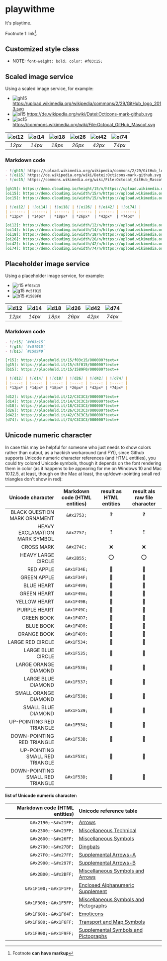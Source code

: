 <script>
  var newStyle = document.createElement("link");
  newStyle.rel = "stylesheet";
  newStyle.href = "README.css";
  document.getElementsByTagName("head")[0].appendChild(newStyle);
</script>

<!-- document.head.appendChild( 'README.css' ); -->
<!--
Workaround of the "Disallowed Raw HTML (extension)" in GFM, see:
https://github.github.com/gfm/#disallowed-raw-html-extension-
<img src="https://github.githubassets.com/pinned-octocat.svg" onload="window.alert('This is me signing in...');" />
-->

<!-- <img src="https://upload.wikimedia.org/wikipedia/commons/2/29/GitHub_logo_2013.svg" onload="document.head.appendChild( 'README.css' );"></img> -->

# playwithme

It's playtime.

Footnote 1 link[^first].

[^first]: Footnote **can have markup**


## Customized style class

- <span class='note'>NOTE:</span> `font-weight: bold; color: #f03c15;`

## Scaled image service

Using a scaled image service, for example:

- ![gh15] https://upload.wikimedia.org/wikipedia/commons/2/29/GitHub_logo_2013.svg
- ![oi15] https://de.wikipedia.org/wiki/Datei:Octicons-mark-github.svg
- ![oc15] https://commons.wikimedia.org/wiki/File:Octocat_GitHub_Mascot.svg

[gh15]: https://demo.cloudimg.io/height/15/n/https://upload.wikimedia.org/wikipedia/commons/2/29/GitHub_logo_2013.svg
[oi15]: https://demo.cloudimg.io/width/15/n/https://upload.wikimedia.org/wikipedia/commons/9/91/Octicons-mark-github.svg
[oc15]: https://demo.cloudimg.io/width/15/n/https://upload.wikimedia.org/wikipedia/commons/f/f6/Octocat_GitHub_Mascot.svg

| ![oi12] | ![oi14] | ![oi18] | ![oi26] | ![oi42] | ![oi74] |
| :-----: | :-----: | :-----: | :-----: | :-----: | :-----: |
| *12px*  | *14px*  | *18px*  | *26px*  | *42px*  | *74px*  |

[oi12]: https://demo.cloudimg.io/width/12/n/https://upload.wikimedia.org/wikipedia/commons/9/91/Octicons-mark-github.svg
[oi14]: https://demo.cloudimg.io/width/14/n/https://upload.wikimedia.org/wikipedia/commons/9/91/Octicons-mark-github.svg
[oi18]: https://demo.cloudimg.io/width/18/n/https://upload.wikimedia.org/wikipedia/commons/9/91/Octicons-mark-github.svg
[oi26]: https://demo.cloudimg.io/width/26/n/https://upload.wikimedia.org/wikipedia/commons/9/91/Octicons-mark-github.svg
[oi42]: https://demo.cloudimg.io/width/42/n/https://upload.wikimedia.org/wikipedia/commons/9/91/Octicons-mark-github.svg
[oi74]: https://demo.cloudimg.io/width/74/n/https://upload.wikimedia.org/wikipedia/commons/9/91/Octicons-mark-github.svg

### Markdown code

```markdown
- ![gh15] https://upload.wikimedia.org/wikipedia/commons/2/29/GitHub_logo_2013.svg
- ![oi15] https://de.wikipedia.org/wiki/Datei:Octicons-mark-github.svg
- ![oc15] https://commons.wikimedia.org/wiki/File:Octocat_GitHub_Mascot.svg

[gh15]: https://demo.cloudimg.io/height/15/n/https://upload.wikimedia.org/wikipedia/commons/2/29/GitHub_logo_2013.svg
[oi15]: https://demo.cloudimg.io/width/15/n/https://upload.wikimedia.org/wikipedia/commons/9/91/Octicons-mark-github.svg
[oc15]: https://demo.cloudimg.io/width/15/n/https://upload.wikimedia.org/wikipedia/commons/f/f6/Octocat_GitHub_Mascot.svg

| ![oi12] | ![oi14] | ![oi18] | ![oi26] | ![oi42] | ![oi74] |
| :-----: | :-----: | :-----: | :-----: | :-----: | :-----: |
| *12px*  | *14px*  | *18px*  | *26px*  | *42px*  | *74px*  |

[oi12]: https://demo.cloudimg.io/width/12/n/https://upload.wikimedia.org/wikipedia/commons/9/91/Octicons-mark-github.svg
[oi14]: https://demo.cloudimg.io/width/14/n/https://upload.wikimedia.org/wikipedia/commons/9/91/Octicons-mark-github.svg
[oi18]: https://demo.cloudimg.io/width/18/n/https://upload.wikimedia.org/wikipedia/commons/9/91/Octicons-mark-github.svg
[oi26]: https://demo.cloudimg.io/width/26/n/https://upload.wikimedia.org/wikipedia/commons/9/91/Octicons-mark-github.svg
[oi42]: https://demo.cloudimg.io/width/42/n/https://upload.wikimedia.org/wikipedia/commons/9/91/Octicons-mark-github.svg
[oi74]: https://demo.cloudimg.io/width/74/n/https://upload.wikimedia.org/wikipedia/commons/9/91/Octicons-mark-github.svg
```

## Placeholder image service

Using a placeholder image service, for example:

- ![r15] `#f03c15`
- ![g15] `#c5f015`
- ![b15] `#1589F0`

[r15]: https://placehold.it/15/f03c15/000000?text=+
[g15]: https://placehold.it/15/c5f015/000000?text=+
[b15]: https://placehold.it/15/1589F0/000000?text=+

| ![d12] | ![d14] | ![d18] | ![d26] | ![d42] | ![d74] |
| :----: | :----: | :----: | :----: | :----: | :----: |
| *12px* | *14px* | *18px* | *26px* | *42px* | *74px* |

[d12]: https://placehold.it/12/C3C3C3/000000?text=+
[d14]: https://placehold.it/14/C3C3C3/000000?text=+
[d18]: https://placehold.it/18/C3C3C3/000000?text=+
[d26]: https://placehold.it/26/C3C3C3/000000?text=+
[d42]: https://placehold.it/42/C3C3C3/000000?text=+
[d74]: https://placehold.it/74/C3C3C3/000000?text=+

### Markdown code

```markdown
- ![r15] `#f03c15`
- ![g15] `#c5f015`
- ![b15] `#1589F0`

[r15]: https://placehold.it/15/f03c15/000000?text=+
[g15]: https://placehold.it/15/c5f015/000000?text=+
[b15]: https://placehold.it/15/1589F0/000000?text=+

| ![d12] | ![d14] | ![d18] | ![d26] | ![d42] | ![d74] |
| :----: | :----: | :----: | :----: | :----: | :----: |
| *12px* | *14px* | *18px* | *26px* | *42px* | *74px* |

[d12]: https://placehold.it/12/C3C3C3/000000?text=+
[d14]: https://placehold.it/14/C3C3C3/000000?text=+
[d18]: https://placehold.it/18/C3C3C3/000000?text=+
[d26]: https://placehold.it/26/C3C3C3/000000?text=+
[d42]: https://placehold.it/42/C3C3C3/000000?text=+
[d74]: https://placehold.it/74/C3C3C3/000000?text=+
```

## Unicode numeric character

In case this may be helpful for someone who just needs to show colors
rather than output, as a hackish workaround (and FYI), since Github
supports Unicode numeric character references (and HTML entities),
you could try colored Unicode symbols, though it depends on the font
rendering them in color (as it happens to be appearing for me on
Windows 10 and Mac 10.12.5, at least, though on the Mac at least,
the up/down-pointing small red triangles don't show in red):

| Unicode character | Markdown code (HTML entities) | result as HTML entities | result als raw file character |
| ----------------: | :---------------------------: | :---------------------: | :---------------------------: |
| BLACK QUESTION MARK ORNAMENT |         `&#x2753;` | &#x2753;                | ❓ |
| HEAVY EXCLAMATION MARK SYMBOL |        `&#x2757;` | &#x2757;                | ❗ |
| CROSS MARK |                           `&#x274C;` | &#x274C;                | ❌ |
| HEAVY LARGE CIRCLE |                   `&#x2B55;` | &#x2B55;                | ⭕ |
| RED APPLE |                           `&#x1F34E;` | &#x1F34E;               | 🍎 |
| GREEN APPLE |                         `&#x1F34F;` | &#x1F34F;               | 🍏 |
| BLUE HEART |                          `&#x1F499;` | &#x1F499;               | 💙 |
| GREEN HEART |                         `&#x1F49A;` | &#x1F49A;               | 💚 |
| YELLOW HEART |                        `&#x1F49B;` | &#x1F49B;               | 💛 |
| PURPLE HEART |                        `&#x1F49C;` | &#x1F49C;               | 💜 |
| GREEN BOOK |                          `&#x1F4D7;` | &#x1F4D7;               | 📗 |
| BLUE BOOK |                           `&#x1F4D8;` | &#x1F4D8;               | 📘 |
| ORANGE BOOK |                         `&#x1F4D9;` | &#x1F4D9;               | 📙 |
| LARGE RED CIRCLE |                    `&#x1F534;` | &#x1F534;               | 🔴 |
| LARGE BLUE CIRCLE |                   `&#x1F535;` | &#x1F535;               | 🔵 |
| LARGE ORANGE DIAMOND |                `&#x1F536;` | &#x1F536;               | 🔶 |
| LARGE BLUE DIAMOND |                  `&#x1F537;` | &#x1F537;               | 🔷 |
| SMALL ORANGE DIAMOND |                `&#x1F538;` | &#x1F538;               | 🔸 |
| SMALL BLUE DIAMOND |                  `&#x1F539;` | &#x1F539;               | 🔹 |
| UP-POINTING RED TRIANGLE |            `&#x1F53A;` | &#x1F53A;               | 🔺 |
| DOWN-POINTING RED TRIANGLE |          `&#x1F53B;` | &#x1F53B;               | 🔻 |
| UP-POINTING SMALL RED TRIANGLE |      `&#x1F53C;` | &#x1F53C;               | 🔼 |
| DOWN-POINTING SMALL RED TRIANGLE |    `&#x1F53D;` | &#x1F53D;               | 🔽 |

**list of Unicode numeric character:**

| Markdown code (HTML entities) | Unicode reference table                 |
| ----------------------------: | :-------------------------------------- |
| `&#x2190;`-`&#x21FF;`   | [Arrows][arrows] |
| `&#x2300;`-`&#x23FF;`   | [Miscellaneous Technical][miscellaneous_technical] |
| `&#x2600;`-`&#x26FF;`   | [Miscellaneous Symbols][miscellaneous_symbols] |
| `&#x2700;`-`&#x27BF;`   | [Dingbats][dingbats] |
| `&#x27F0;`-`&#x27FF;`   | [Supplemental Arrows-A][supplemental_arrows_a] |
| `&#x2900;`-`&#x297F;`   | [Supplemental Arrows-B][supplemental_arrows_b] |
| `&#x2B00;`-`&#x2BFF;`   | [Miscellaneous Symbols and Arrows][miscellaneous_symbols_and_arrows] |
| `&#x1F100;`-`&#x1F1FF;` | [Enclosed Alphanumeric Supplement][enclosed_alphanumeric_supplement] |
| `&#x1F300;`-`&#x1F5FF;` | [Miscellaneous Symbols and Pictographs][miscellaneous_symbols_and_pictographs] |
| `&#x1F600;`-`&#x1F64F;` | [Emoticons][emoticons] |
| `&#x1F680;`-`&#x1F6FF;` | [Transport and Map Symbols][transport_and_map_symbols] |
| `&#x1F900;`-`&#x1F9FF;` | [Supplemental Symbols and Pictographs][supplemental_symbols_and_pictographs] |

[arrows]:
  https://www.fileformat.info/info/unicode/block/arrows/utf8test.htm
  "UTF-8 Browser Test for Unicode Block 'Arrows'"
[miscellaneous_technical]:
  https://www.fileformat.info/info/unicode/block/miscellaneous_technical/utf8test.htm
  "UTF-8 Browser Test for Unicode Block 'Miscellaneous Technical'"
[miscellaneous_symbols]:
  https://www.fileformat.info/info/unicode/block/miscellaneous_symbols/utf8test.htm
  "UTF-8 Browser Test for Unicode Block 'Miscellaneous Symbols'"
[dingbats]:
  https://www.fileformat.info/info/unicode/block/dingbats/utf8test.htm
  "UTF-8 Browser Test for Unicode Block 'Dingbats'"
[supplemental_arrows_a]:
  https://www.fileformat.info/info/unicode/block/supplemental_arrows_a/utf8test.htm
  "UTF-8 Browser Test for Unicode Block 'Supplemental Arrows-A'"
[supplemental_arrows_b]:
  https://www.fileformat.info/info/unicode/block/supplemental_arrows_b/utf8test.htm
  "UTF-8 Browser Test for Unicode Block 'Supplemental Arrows-B'"
[miscellaneous_symbols_and_arrows]:
  https://www.fileformat.info/info/unicode/block/miscellaneous_symbols_and_arrows/utf8test.htm
  "UTF-8 Browser Test for Unicode Block 'Miscellaneous Symbols and Arrows'"
[enclosed_alphanumeric_supplement]:
  https://www.fileformat.info/info/unicode/block/enclosed_alphanumeric_supplement/utf8test.htm
  "UTF-8 Browser Test for Unicode Block 'Enclosed Alphanumeric Supplement'"
[miscellaneous_symbols_and_pictographs]:
  https://www.fileformat.info/info/unicode/block/miscellaneous_symbols_and_pictographs/utf8test.htm
  "UTF-8 Browser Test for Unicode Block 'Miscellaneous Symbols and Pictographs'"
[emoticons]:
  https://www.fileformat.info/info/unicode/block/emoticons/utf8test.htm
  "UTF-8 Browser Test for Unicode Block 'Emoticons'"
[transport_and_map_symbols]:
  https://www.fileformat.info/info/unicode/block/transport_and_map_symbols/utf8test.htm
  "UTF-8 Browser Test for Unicode Block 'Transport and Map Symbols'"
[supplemental_symbols_and_pictographs]:
  https://www.fileformat.info/info/unicode/block/supplemental_symbols_and_pictographs/utf8test.htm
  "UTF-8 Browser Test for Unicode Block 'Supplemental Symbols and Pictographs'"
